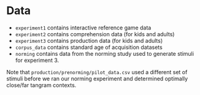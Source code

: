 # Data

* `experiment1` contains interactive reference game data
* `experiment2` contains comprehension data (for kids and adults)
* `experiment3` contains production data (for kids and adults)
* `corpus_data` contains standard age of acquisition datasets 
* `norming` contains data from the norming study used to generate stimuli for experiment 3.

Note that `production/prenorming/pilot_data.csv` used a different set of stimuli before we ran our norming experiment and determined optimally close/far tangram contexts.
